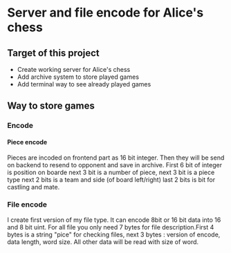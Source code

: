 # Server and file encode for Alice's chess

## Target of this project

* Create working server for Alice's chess
* Add archive system to store played games
* Add terminal way to see already played games

## Way to store games
### Encode
#### Piece encode
Pieces are incoded on frontend part as 16 bit integer. Then they will be send on backend to resend to opponent and save in archive. First 6 bit of integer is position on boarde next 3 bit is a number of piece, next 3 bit is a piece type next 2 bits is a team and side (of board left/right) last 2 bits is bit for castling and mate.
### File encode
I create first version of my file type. It can encode 8bit or 16 bit data into 16 and 8 bit uint. For all file you only need 7 bytes for file description.First 4 bytes is a string "pice" for checking files, next 3 bytes : version of encode, data length, word size. All other data will be read with size of word.
